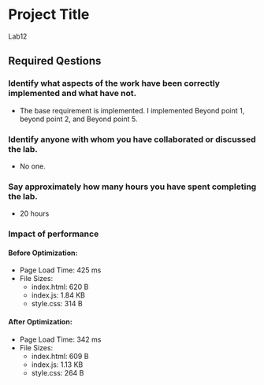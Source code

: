# Project Title
Lab12

## Required Qestions


### Identify what aspects of the work have been correctly implemented and what have not.

* The base requirement is implemented. I implemented Beyond point 1, beyond point 2, and Beyond point 5.

### Identify anyone with whom you have collaborated or discussed the lab.

* No one.

### Say approximately how many hours you have spent completing the lab.

* 20 hours

### Impact of performance

#### Before Optimization:
* Page Load Time: 425 ms
* File Sizes: 
	* index.html: 620 B
	* index.js: 1.84 KB
	* style.css: 314 B

#### After Optimization:
* Page Load Time: 342 ms
* File Sizes: 
	* index.html: 609 B
	* index.js: 1.13 KB
	* style.css: 264 B
